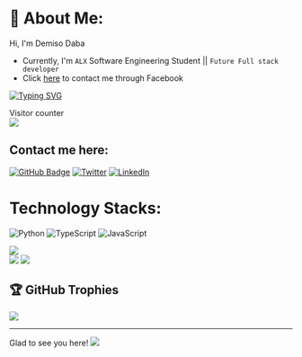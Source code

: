 # 💫 About Me:
Hi, I'm Demiso Daba
* Currently, I'm `ALX` Software Engineering Student || ```Future Full stack developer```
* Click [here](https://www.facebook.com/profile.php?id=100080692414407) to contact me through Facebook

<p align="left">
  <a href="https://git.io/typing-svg"><img src="https://readme-typing-svg.herokuapp.com?font=Fira+Code&size=22&pause=1000&width=435&lines=Tomorrow+will+be+better%2C+;and+if+its+not+;I'll+say+it+again!+" alt="Typing SVG" /></a></p>
  
  Visitor counter<br>
  <img src="https://profile-counter.glitch.me/DemisoDaba/count.svg" />  
  
## Contact me here:
[![GitHub Badge](https://img.shields.io/github/followers/DemisoDaba?style=social)](https://github.com/DemisoDaba?tab=followers)
[![Twitter](https://img.shields.io/badge/Twitter-%231DA1F2.svg?logo=Twitter&logoColor=white)](https://twitter.com/@DemoNkmt1) 
[![LinkedIn](https://img.shields.io/badge/LinkedIn-%230077B5.svg?logo=linkedin&logoColor=white)](https://linkedin.com/in/demiso-daba-swre)
# Technology Stacks:
![Python](https://img.shields.io/badge/python-3670A0?style=for-the-badge&logo=python&logoColor=ffdd54) ![TypeScript](https://img.shields.io/badge/typescript-%23007ACC.svg?style=for-the-badge&logo=typescript&logoColor=white) ![JavaScript](https://img.shields.io/badge/javascript-%23323330.svg?style=for-the-badge&logo=javascript&logoColor=%23F7DF1E)

![](https://github-readme-stats.vercel.app/api?username=DemisoDaba&theme=radical&hide_border=true&include_all_commits=true&count_private=true)<br/> 
![](https://github-readme-stats.vercel.app/api/top-langs/?username=DemisoDaba&theme=dark&hide_border=true&include_all_commits=true&count_private=true&layout=compact)
![](https://github-readme-stats.vercel.app/api/top-langs/?username=DemisoDaba&theme=radical&hide_border=true&include_all_commits=true&count_private=true&layout=compact)
## 🏆 GitHub Trophies
![](https://github-profile-trophy.vercel.app/?username=DemisoDaba&theme=radical&no-frame=false&no-bg=false&margin-w=4)

---
Glad to see you here! [![](https://visitcount.itsvg.in/api?id=DemisoDaba&icon=0&color=0)](https://visitcount.itsvg.in)

<!-- Proudly created with GPRM ( https://gprm.itsvg.in ) -->
